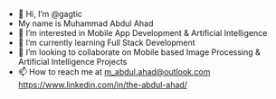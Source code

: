 - 👋 Hi, I’m @gagtic
- My name is Muhammad Abdul Ahad
- 👀 I’m interested in Mobile App Development & Artificial Intelligence
- 🌱 I’m currently learning Full Stack Development
- 💞️ I’m looking to collaborate on Mobile based Image Processing & Artificial Intelligence Projects
- 📫 How to reach me at 
m_abdul.ahad@outlook.com
https://www.linkedin.com/in/the-abdul-ahad/

<!---
gagtic/gagtic is a ✨ special ✨ repository because its `README.md` (this file) appears on your GitHub profile.
You can click the Preview link to take a look at your changes.
--->
